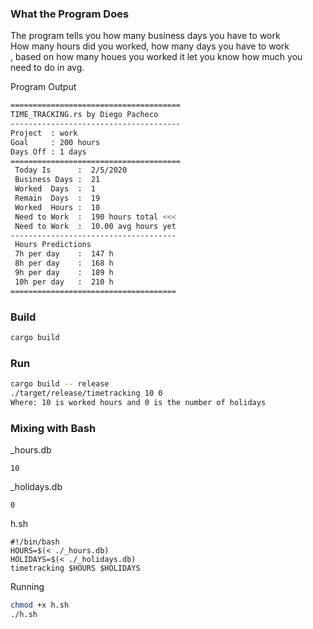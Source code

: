 ### What the Program Does

The program tells you how many business days you have to work <BR>
How many hours did you worked, how many days you have to work <BR>,
based on how many houes you worked it let you know how much you need to do in avg. <BR>

Program Output

```bash
======================================
TIME_TRACKING.rs by Diego Pacheco
--------------------------------------
Project  : work
Goal     : 200 hours
Days Off : 1 days
======================================
 Today Is      :  2/5/2020
 Business Days :  21
 Worked  Days  :  1
 Remain  Days  :  19
 Worked  Hours :  10
 Need to Work  :  190 hours total <<< 
 Need to Work  :  10.00 avg hours yet 
------------------------------------- 
 Hours Predictions 
 7h per day    :  147 h
 8h per day    :  168 h
 9h per day    :  189 h
 10h per day   :  210 h
=====================================
```

### Build
```bash
cargo build
```
### Run
```bash
cargo build -- release
./target/release/timetracking 10 0
Where: 10 is worked hours and 0 is the number of holidays
```

### Mixing with Bash
_hours.db
``` 
10
```
_holidays.db
``` 
0
```
h.sh
```
#!/bin/bash
HOURS=$(< ./_hours.db)
HOLIDAYS=$(< ./_holidays.db)
timetracking $HOURS $HOLIDAYS
```
Running 
```bash
chmod +x h.sh
./h.sh
```